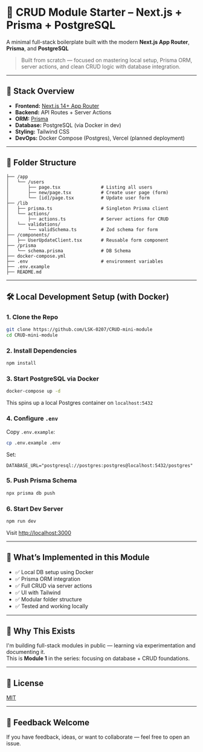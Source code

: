 # 🧱 CRUD Module Starter – Next.js + Prisma + PostgreSQL

A minimal full-stack boilerplate built with the modern **Next.js App Router**, **Prisma**, and **PostgreSQL**

> Built from scratch — focused on mastering local setup, Prisma ORM, server actions, and clean CRUD logic with database integration.

---

## 🚀 Stack Overview

- **Frontend:** [Next.js 14+ App Router](https://nextjs.org/docs/app)
- **Backend:** API Routes + Server Actions
- **ORM:** [Prisma](https://www.prisma.io/)
- **Database:** PostgreSQL (via Docker in dev)
- **Styling:** Tailwind CSS
- **DevOps:** Docker Compose (Postgres), Vercel (planned deployment)

---

## 🧩 Folder Structure

```
├── /app
│   └── /users
│       ├── page.tsx               # Listing all users
│       ├── new/page.tsx           # Create user page (form)
│       └── [id]/page.tsx          # Update user form
├── /lib
│   ├── prisma.ts                  # Singleton Prisma client
│   └── actions/
│       ├── actions.ts             # Server actions for CRUD
│   └── validations/
│       └── validSchema.ts         # Zod schema for form
├── /components/
│   ├── UserUpdateClient.tsx       # Reusable form component
├── /prisma
│   └── schema.prisma              # DB Schema
├── docker-compose.yml
├── .env                           # environment variables
├── .env.example
├── README.md
```

---

## 🛠️ Local Development Setup (with Docker)

### 1. Clone the Repo

```bash
git clone https://github.com/LSK-0207/CRUD-mini-module
cd CRUD-mini-module
```

### 2. Install Dependencies

```bash
npm install
```

### 3. Start PostgreSQL via Docker

```bash
docker-compose up -d
```

This spins up a local Postgres container on `localhost:5432`

### 4. Configure `.env`

Copy `.env.example`:

```bash
cp .env.example .env
```

Set:

```
DATABASE_URL="postgresql://postgres:postgres@localhost:5432/postgres"
```

### 5. Push Prisma Schema

```bash
npx prisma db push
```

### 6. Start Dev Server

```bash
npm run dev
```

Visit [http://localhost:3000](http://localhost:3000)

---

## 🧪 What’s Implemented in this Module

- ✅ Local DB setup using Docker
- ✅ Prisma ORM integration
- ✅ Full CRUD via server actions
- ✅ UI with Tailwind
- ✅ Modular folder structure
- ✅ Tested and working locally

---

## 🧠 Why This Exists

I'm building full-stack modules in public — learning via experimentation and documenting it.  
This is **Module 1** in the series: focusing on database + CRUD foundations.

---

## 🪪 License

[MIT](LICENSE)

---

## 🙌 Feedback Welcome

If you have feedback, ideas, or want to collaborate — feel free to open an issue.
